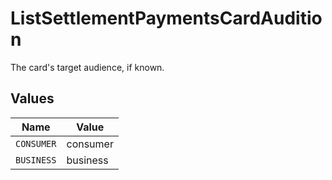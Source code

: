 # ListSettlementPaymentsCardAudition

The card's target audience, if known.


## Values

| Name       | Value      |
| ---------- | ---------- |
| `CONSUMER` | consumer   |
| `BUSINESS` | business   |
